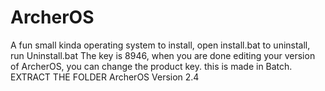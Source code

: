 # ArcherOS
A fun small kinda operating system
to install, open install.bat
to uninstall, run Uninstall.bat
The key is 8946, when you are done editing your version of ArcherOS, you can change the product key.
this is made in Batch.
EXTRACT THE FOLDER
ArcherOS Version 2.4
